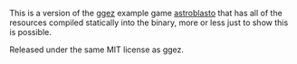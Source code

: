 This is a version of the [ggez](https://github.com/ggez/ggez) example game [astroblasto](https://github.com/ggez/ggez/blob/master/examples/05_astroblasto.rs) that has all of the resources compiled statically into the binary, more or less just to show this is possible. 

Released under the same MIT license as ggez.